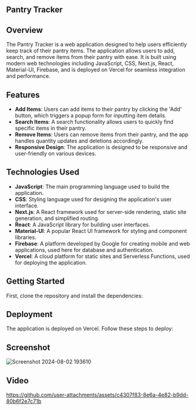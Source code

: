 ## Pantry Tracker

## Overview
The Pantry Tracker is a web application designed to help users efficiently keep track of their pantry items. The application allows users to add, search, and remove items from their pantry with ease. It is built using modern web technologies including JavaScript, CSS, Next.js, React, Material-UI, Firebase, and is deployed on Vercel for seamless integration and performance.

## Features
- **Add Items**: Users can add items to their pantry by clicking the 'Add' button, which triggers a popup form for inputting item details.
- **Search Items**: A search functionality allows users to quickly find specific items in their pantry.
- **Remove Items**: Users can remove items from their pantry, and the app handles quantity updates and deletions accordingly.
- **Responsive Design**: The application is designed to be responsive and user-friendly on various devices.

## Technologies Used
- **JavaScript**: The main programming language used to build the application.
- **CSS**: Styling language used for designing the application's user interface.
- **Next.js**: A React framework used for server-side rendering, static site generation, and simplified routing.
- **React**: A JavaScript library for building user interfaces.
- **Material-UI**: A popular React UI framework for styling and component libraries.
- **Firebase**: A platform developed by Google for creating mobile and web applications, used here for database and authentication.
- **Vercel**: A cloud platform for static sites and Serverless Functions, used for deploying the application.

## Getting Started
First, clone the repository and install the dependencies:

## Deployment
The application is deployed on Vercel. Follow these steps to deploy:

## Screenshot
![Screenshot 2024-08-02 193610](https://github.com/user-attachments/assets/9174ad0a-8068-4039-bae7-eaf5b2f2e2ea)

## Video

https://github.com/user-attachments/assets/c4307f83-8e6a-4e82-b9dd-80b6f2e7c71b

